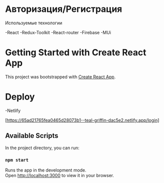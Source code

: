 # Авторизация/Регистрация 

Используемые технологии

-React
-Redux-Toolkit
-React-router
-Firebase
-MUi

# Getting Started with Create React App

This project was bootstrapped with [Create React App](https://github.com/facebook/create-react-app).


# Deploy

-Netlify

[https://65ad21765fea0465d28073b1--teal-griffin-dac5e2.netlify.app/login]


## Available Scripts

In the project directory, you can run:

### `npm start`

Runs the app in the development mode.\
Open [http://localhost:3000](http://localhost:3000) to view it in your browser.